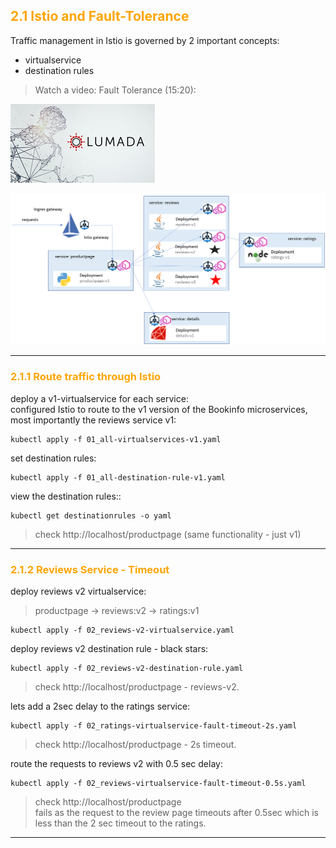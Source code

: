 ## <font color="orange">  2.1 Istio and Fault-Tolerance </font>

Traffic management in Istio is governed by 2 important concepts:
- virtualservice
- destination rules

> Watch a video: Fault Tolerance (15:20):  

[![Fault Tolerance](./img/lumada.png)](https://youtu.be/FK8ZWRVM4RI "fault Tolerance")

![Bookinfo App - Virtualservice + Destination Rules](./img/bookinfo-virtualservice.png)

---

### <font color="orange"> 2.1.1 Route traffic through Istio </font>
deploy a v1-virtualservice for each service:  
configured Istio to route to the v1 version of the Bookinfo microservices, most importantly the reviews service v1:
```
kubectl apply -f 01_all-virtualservices-v1.yaml
```
set destination rules:  
```
kubectl apply -f 01_all-destination-rule-v1.yaml
```
view the destination rules::
```
kubectl get destinationrules -o yaml
```
> check http://localhost/productpage (same functionality - just v1)  
---

### <font color="orange"> 2.1.2 Reviews Service - Timeout </font>
deploy reviews v2 virtualservice:  

 > productpage → reviews:v2 → ratings:v1  
```
kubectl apply -f 02_reviews-v2-virtualservice.yaml
```
deploy reviews v2 destination rule - black stars: 
```
kubectl apply -f 02_reviews-v2-destination-rule.yaml
```
> check http://localhost/productpage - reviews-v2.  

lets add a 2sec delay to the ratings service:  
```
kubectl apply -f 02_ratings-virtualservice-fault-timeout-2s.yaml
```
> check http://localhost/productpage - 2s timeout.  

route the requests to reviews v2 with 0.5 sec delay:  
```
kubectl apply -f 02_reviews-virtualservice-fault-timeout-0.5s.yaml
```
> check http://localhost/productpage  
fails as the request to the review page timeouts after 0.5sec which is less than the 2 sec timeout to the ratings.

---

